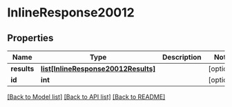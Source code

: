 # InlineResponse20012

## Properties
Name | Type | Description | Notes
------------ | ------------- | ------------- | -------------
**results** | [**list[InlineResponse20012Results]**](InlineResponse20012Results.md) |  | [optional] 
**id** | **int** |  | [optional] 

[[Back to Model list]](../README.md#documentation-for-models) [[Back to API list]](../README.md#documentation-for-api-endpoints) [[Back to README]](../README.md)

